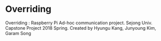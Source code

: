 # Overriding
Overriding : Raspberry Pi Ad-hoc communication project.  Sejong Univ. Capstone Project 2018 Spring.  Created by Hyungu Kang, Junyoung Kim, Garam Song
